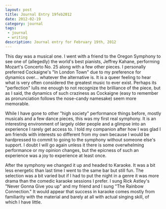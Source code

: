 ```yaml
---
layout: post
title: Journal Entry 19feb2012
date: 2012-02-19
category: journal
tags:
 - journal
 - writing
description: Journal entry for February 19th, 2012
---
```


This day was a musical one.  I went with a friend to the Oregon Symphony to see one of (allegedly) the world's best pianists, Jeffrey Kahane, performing Mozart's Concerto No. 25 along with a few other pieces.  I personally preferred Cockaigne's "In London Town" due to my preference for dynamics over... whatever the alternative is.  It is a queer feeling to hear what is very often considered the greatest music to ever exist.  Perhaps its "perfection" lulls me enough to not recognize the brilliance of the piece, but as I said, the dynamics of such craziness as Cockaigne (easy to remember as pronunciation follows the nose-candy namesake) seem more memorable.

While I have gone to other "high society" performance things before, mostly musicals and a few dance pieces, this was my first real symphony.  It is an interesting environment of largely older people and a glimpse into an experience I rarely get access to.  I told my companion after how I was glad I am friends with interests so different from my own because I would be hardpressed to commit to going to the symphony without someone else's support.  I doubt I will go again unless it there is some overwhelming performance or my opinion changes, but the epicness of such an experience was a joy to experience at least once.

After the symphony we changed it up and headed to Karaoke.  It was a bit less energetic than last time I went to the same bar but still fun.  The selection was a bit varied but if I had to put the night in a genre it was more drama than the comedic karaoke sessions I prefer.  I sung Rick Astley's "Never Gonna Give you up" and my friend and I sung "The Rainbow Connection."  It would appear that success in karaoke comes mostly from familiarity with the material and barely at all with actual singing skill, of which I have little.
